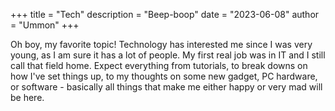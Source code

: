 +++
title = "Tech"
description = "Beep-boop"
date = "2023-06-08"
author = "Ummon"
+++

Oh boy, my favorite topic! Technology has interested me since I was very young, as I am sure it has a lot of people. My first real job was in IT and I still call that field home. Expect everything from tutorials, to break downs on how I've set things up, to my thoughts on some new gadget, PC hardware, or software - basically all things that make me either happy or very mad will be here.
